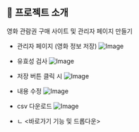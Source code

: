 ## 📝 프로젝트 소개
영화 관람권 구매 사이트 및 관리자 페이지 만들기

- 관리자 페이지 (영화 정보 저장)
![Image](https://github.com/user-attachments/assets/7e749cce-21dd-4214-9880-960ff56217a9)

- 유효성 검사
![Image](https://github.com/user-attachments/assets/86523bc2-d94d-47ba-95d3-658aa8659415)

- 저장 버튼 클릭 시
  ![Image](https://github.com/user-attachments/assets/fdab0466-6a06-4dc2-98fb-89a779071ff7)
- 내용 수정
![Image](https://github.com/user-attachments/assets/4e759571-f153-4b63-b48f-3afd23bf0254)
- csv 다운로드
![Image](https://github.com/user-attachments/assets/fd9328b8-18f6-4999-8bb3-5c320b56a62c)
- ㄴ
<바로가기 기능 및 드롭다운>
  

<br />





